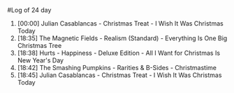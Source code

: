 #Log of 24 day

1. [00:00] Julian Casablancas - Christmas Treat - I Wish It Was Christmas Today
1. [18:35] The Magnetic Fields - Realism (Standard) - Everything Is One Big Christmas Tree
1. [18:38] Hurts - Happiness - Deluxe Edition - All I Want for Christmas Is New Year's Day
1. [18:42] The Smashing Pumpkins - Rarities & B-Sides - Christmastime
1. [18:45] Julian Casablancas - Christmas Treat - I Wish It Was Christmas Today

